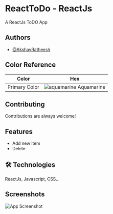 
# ReactToDo - ReactJs 

A ReactJs ToDO App




## Authors

- [@AkshayRatheesh](https://github.com/AkshayRatheesh)

## Color Reference

| Color             | Hex                                                                |
| ----------------- | ------------------------------------------------------------------ |
| Primary Color | ![aquamarine](https://via.placeholder.com/10/7FFFD4?text=+) Aquamarine |


## Contributing

Contributions are always welcome!




## Features

- Add new item 
- Delete 


## 🛠 Technologies 
ReactJs, Javascript, CSS...


## Screenshots

![App Screenshot](https://blogger.googleusercontent.com/img/b/R29vZ2xl/AVvXsEiLX91IrsjZit0jchQrogIvcPjTDxuriJT8kucdmQxN5OfMW6Ywd-1sJrSq5v9ZaDVCNzi5wrMf2juY_SWvSNOtB6kEJSeXJHJ-AwvbiWjMcxvsuULbIn9Ae84VIUXBR6eW2stzaAQ-5NdN9fGS009p3GttUJepihIN-wHtqEBBLxQXS90XtZ0LsvXX/s320/Screenshotlist.jpg)

